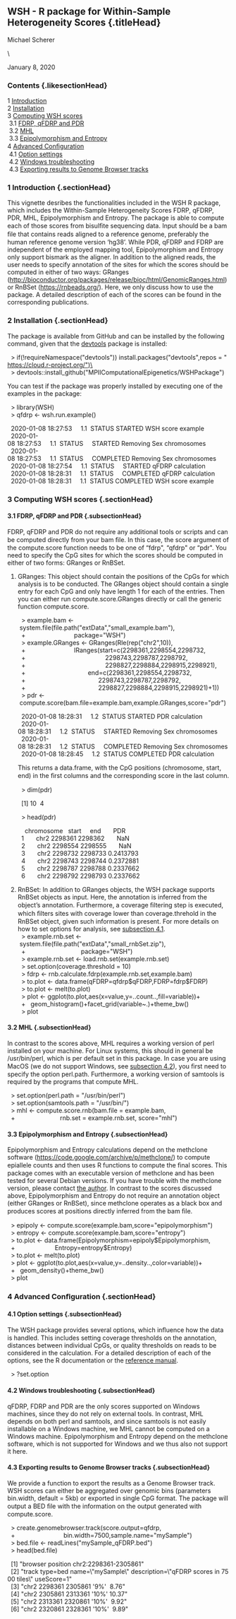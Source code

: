 WSH - R package for Within-Sample Heterogeneity Scores {.titleHead}
------------------------------------------------------

Michael Scherer

\

January 8, 2020

### Contents {.likesectionHead}

1 [Introduction](#x1-20001)\
2 [Installation](#x1-30002)\
3 [Computing WSH scores](#x1-40003)\
 3.1 [FDRP, qFDRP and PDR](#x1-50003.1)\
 3.2 [MHL](#x1-60003.2)\
 3.3 [Epipolymorphism and Entropy](#x1-70003.3)\
4 [Advanced Conﬁguration](#x1-80004)\
 4.1 [Option settings](#x1-90004.1)\
 4.2 [Windows troubleshooting](#x1-100004.2)\
 4.3 [Exporting results to Genome Browser tracks](#x1-110004.3)

### 1 Introduction {.sectionHead}

This vignette desribes the functionalities included in the WSH R
package, which includes the Within-Sample Heterogeneity Scores FDRP,
qFDRP, PDR, MHL, Epipolymorphism and Entropy. The package is able to
compute each of those scores from bisulﬁte sequencing data. Input should
be a bam ﬁle that contains reads aligned to a reference genome,
preferably the human reference genome version ‘hg38’. While PDR, qFDRP
and FDRP are independent of the employed mapping tool, Epipolymorphism
and Entropy only support bismark as the aligner. In addition to the
aligned reads, the user needs to specify annotation of the sites for
which the scores should be computed in either of two ways: GRanges
(<http://bioconductor.org/packages/release/bioc/html/GenomicRanges.html>)
or RnBSet (<https://rnbeads.org/>). Here, we only discuss how to use the
package. A detailed description of each of the scores can be found in
the corresponding publications.

### 2 Installation {.sectionHead}

The package is available from GitHub and can be installed by the
following command, given that the
[devtools](https://cran.r-project.org/web/packages/devtools/index.html)
package is installed:

  \> if(!requireNamespace("devtools")) install.packages("devtools",repos = "https://cloud.r-project.org/")\
  \> devtools::install\_github("MPIIComputationalEpigenetics/WSHPackage")

You can test if the package was properly installed by executing one of
the examples in the package:

  \> library(WSH)\
  \> qfdrp \<- wsh.run.example()

  2020-01-08 18:27:53     1.1  STATUS STARTED WSH score example\
  2020-01-08 18:27:53     1.1  STATUS     STARTED Removing Sex chromosomes\
  2020-01-08 18:27:53     1.1  STATUS     COMPLETED Removing Sex chromosomes\
  2020-01-08 18:27:54     1.1  STATUS     STARTED qFDRP calculation\
  2020-01-08 18:28:31     1.1  STATUS     COMPLETED qFDRP calculation\
  2020-01-08 18:28:31     1.1  STATUS COMPLETED WSH score example

### 3 Computing WSH scores {.sectionHead}

#### 3.1 FDRP, qFDRP and PDR {.subsectionHead}

FDRP, qFDRP and PDR do not require any additional tools or scripts and
can be computed directly from your bam ﬁle. In this case, the score
argument of the compute.score function needs to be one of “fdrp",
“qfdrp" or “pdr". You need to specify the CpG sites for which the scores
should be computed in either of two forms: GRanges or RnBSet.

1.  GRanges: This object should contain the positions of the CpGs for
    which analysis is to be conducted. The GRanges object should contain
    a single entry for each CpG and only have length 1 for each of the
    entries. Then you can either run compute.score.GRanges directly or
    call the generic function compute.score.

      \> example.bam \<- system.file(file.path("extData","small\_example.bam"),\
      +                            package="WSH")\
      \> example.GRanges \<- GRanges(Rle(rep("chr2",10)),\
      +                            IRanges(start=c(2298361,2298554,2298732,\
      +                                              2298743,2298787,2298792,\
      +                                              2298827,2298884,2298915,2298921),\
      +                                    end=c(2298361,2298554,2298732,\
      +                                          2298743,2298787,2298792,\
      +                                          2298827,2298884,2298915,2298921)+1))\
      \> pdr \<- compute.score(bam.file=example.bam,example.GRanges,score="pdr")

      2020-01-08 18:28:31     1.2  STATUS STARTED PDR calculation\
      2020-01-08 18:28:31     1.2  STATUS     STARTED Removing Sex chromosomes\
      2020-01-08 18:28:31     1.2  STATUS     COMPLETED Removing Sex chromosomes\
      2020-01-08 18:28:45     1.2  STATUS COMPLETED PDR calculation

    This returns a data.frame, with the CpG positions (chromosome,
    start, end) in the ﬁrst columns and the corresponding score in the
    last column.

      \> dim(pdr)

      [1] 10  4

      \> head(pdr)

        chromosome   start     end       PDR\
      1       chr2 2298361 2298362       NaN\
      2       chr2 2298554 2298555       NaN\
      3       chr2 2298732 2298733 0.2413793\
      4       chr2 2298743 2298744 0.2372881\
      5       chr2 2298787 2298788 0.2337662\
      6       chr2 2298792 2298793 0.2337662

2.  RnBSet: In addition to GRanges objects, the WSH package supports
    RnBSet objects as input. Here, the annotation is inferred from the
    object’s annotation. Furthermore, a coverage ﬁltering step is
    executed, which ﬁlters sites with coverage lower than
    coverage.threhold in the RnBSet object, given such information is
    present. For more details on how to set options for analysis, see
    [subsection 4.1](#x1-90004.1).
      \> example.rnb.set \<- system.file(file.path("extData","small\_rnbSet.zip"),\
      +                                package="WSH")\
      \> example.rnb.set \<- load.rnb.set(example.rnb.set)\
      \> set.option(coverage.threshold = 10)\
      \> fdrp \<- rnb.calculate.fdrp(example.rnb.set,example.bam)\
      \> to.plot \<- data.frame(qFDRP=qfdrp\$qFDRP,FDRP=fdrp\$FDRP)\
      \> to.plot \<- melt(to.plot)\
      \> plot \<- ggplot(to.plot,aes(x=value,y=..count..,fill=variable))+\
      +   geom\_histogram()+facet\_grid(variable\~.)+theme\_bw()\
      \> plot

#### 3.2 MHL {.subsectionHead}

In contrast to the scores above, MHL requires a working version of perl
installed on your machine. For Linux systems, this should in general be
/usr/bin/perl, which is per default set in this package. In case you are
using MacOS (we do not support Windows, see
[subsection 4.2](#x1-100004.2)), you ﬁrst need to specify the option
perl.path. Furthermore, a working version of samtools is required by the
programs that compute MHL.

  \> set.option(perl.path = "/usr/bin/perl")\
  \> set.option(samtools.path = "/usr/bin/")\
  \> mhl \<- compute.score.rnb(bam.file = example.bam,\
  +                          rnb.set = example.rnb.set, score="mhl")

#### 3.3 Epipolymorphism and Entropy {.subsectionHead}

Epipolymorphism and Entropy calculations depend on the methclone
software (<https://code.google.com/archive/p/methclone/>) to compute
epiallele counts and then uses R functions to compute the ﬁnal scores.
This package comes with an executable version of methclone and has been
tested for several Debian versions. If you have trouble with the
methclone version, please contact [the
author](mailto:mscherer@mpi-inf.mpg.de). In contrast to the scores
discussed above, Epipolymorphism and Entropy do not require an
annotation object (either GRanges or RnBSet), since methclone operates
as a black box and produces scores at positions directly inferred from
the bam ﬁle.

  \> epipoly \<- compute.score(example.bam,score="epipolymorphism")\
  \> entropy \<- compute.score(example.bam,score="entropy")\
  \> to.plot \<- data.frame(Epipolymorphism=epipoly\$Epipolymorphism,\
  +                       Entropy=entropy\$Entropy)\
  \> to.plot \<- melt(to.plot)\
  \> plot \<- ggplot(to.plot,aes(x=value,y=..density..,color=variable))+\
  +   geom\_density()+theme\_bw()\
  \> plot

### 4 Advanced Conﬁguration {.sectionHead}

#### 4.1 Option settings {.subsectionHead}

The WSH package provides several options, which inﬂuence how the data is
handled. This includes setting coverage thresholds on the annotation,
distances between individual CpGs, or quality thresholds on reads to be
considered in the calculation. For a detailed description of each of the
options, see the R documentation or the [reference
manual](../man/ISH.pdf).

  \> ?set.option

#### 4.2 Windows troubleshooting {.subsectionHead}

qFDRP, FDRP and PDR are the only scores supported on Windows machines,
since they do not rely on external tools. In contrast, MHL depends on
both perl and samtools, and since samtools is not easily installable on
a Windows machine, we MHL cannot be computed on a Windows machine.
Epipolymorphism and Entropy depend on the methclone software, which is
not supported for Windows and we thus also not support it here.

#### 4.3 Exporting results to Genome Browser tracks {.subsectionHead}

We provide a function to export the results as a Genome Browser track.
WSH scores can either be aggregated over genomic bins (parameters
bin.width, default = 5kb) or exported in single CpG format. The package
will output a BED ﬁle with the information on the output generated with
compute.score.

  \> create.genomebrowser.track(score.output=qfdrp,\
  +                            bin.width=7500,sample.name="mySample")\
  \> bed.file \<- readLines("mySample\_qFDRP.bed")\
  \> head(bed.file)

  [1] "browser position chr2:2298361-2305861"\
  [2] "track type=bed name=\\"mySample\\" description=\\"qFDRP scores in 7500 tiles\\" useScore=1"\
  [3] "chr2 2298361 2305861 '9%'  8.76"\
  [4] "chr2 2305861 2313361 '10%' 10.37"\
  [5] "chr2 2313361 2320861 '10%'  9.92"\
  [6] "chr2 2320861 2328361 '10%'  9.89"

